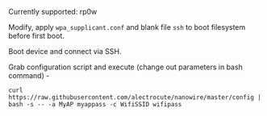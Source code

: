Currently supported: rp0w

Modify, apply `wpa_supplicant.conf` and blank file `ssh` to boot filesystem before first boot.

Boot device and connect via SSH.

Grab configuration script and execute (change out parameters in bash command) -

`curl https://raw.githubusercontent.com/alectrocute/nanowire/master/config | bash -s -- -a MyAP myappass -c WifiSSID wifipass`
